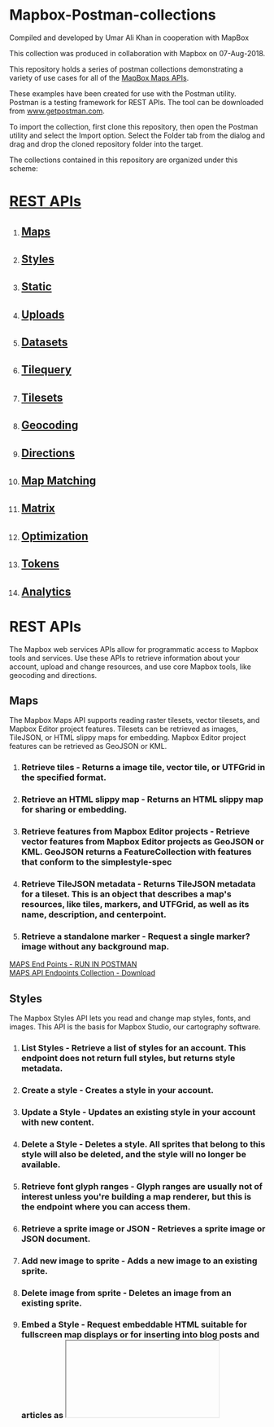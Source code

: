 # Mapbox-Postman-collections

Compiled and developed by Umar Ali Khan in cooperation with MapBox

This collection was produced in collaboration with Mapbox on 07-Aug-2018.

This repository holds a series of postman collections demonstrating a variety of use cases for all of the [MapBox Maps APIs](https://www.mapbox.com/api-documentation/).

These examples have been created for use with the Postman utility. Postman is a testing framework for REST APIs. The tool can be downloaded from www.getpostman.com.

To import the collection, first clone this repository, then open the Postman utility and select the Import option. Select the Folder tab from the dialog and drag and drop the cloned repository folder into the target.

The collections contained in this repository are organized under this scheme:

# [REST APIs](#rest-apis)
1. ## [Maps](#maps-1)
2. ## [Styles](#styles-1)
3. ## [Static](#static-1)
4. ## [Uploads](#uploads-1)
5. ## [Datasets](#datasets-1)
6. ## [Tilequery](#tilequery-1)
7. ## [Tilesets](#tilesets-1)
8. ## [Geocoding](#geocoding-1)
9. ## [Directions](#directions-1)
10. ## [Map Matching](#map-matching-1)
11. ## [Matrix](#matrix-1)
12. ## [Optimization](#optimization-1)
13. ## [Tokens](#tokens-1)
14. ## [Analytics](#analytics-1)



# REST APIs
The Mapbox web services APIs allow for programmatic access to Mapbox tools and services. Use these APIs to retrieve information about your account, upload and change resources, and use core Mapbox tools, like geocoding and directions.

## Maps
The Mapbox Maps API supports reading raster tilesets, vector tilesets, and Mapbox Editor project features. Tilesets can be retrieved as images, TileJSON, or HTML slippy maps for embedding. Mapbox Editor project features can be retrieved as GeoJSON or KML.

1. ###  **Retrieve tiles** - Returns a image tile, vector tile, or UTFGrid in the specified format.
2. ###  **Retrieve an HTML slippy map** - Returns an HTML slippy map for sharing or embedding.
3. ###  **Retrieve features from Mapbox Editor projects** - Retrieve vector features from Mapbox Editor projects as GeoJSON or KML. GeoJSON returns a FeatureCollection with features that conform to the simplestyle-spec
4. ###  **Retrieve TileJSON metadata** - Returns TileJSON metadata for a tileset. This is an object that describes a map's resources, like tiles, markers, and UTFGrid, as well as its name, description, and centerpoint.
5. ### **Retrieve a standalone marker** - Request a single marker? image without any background map.

[MAPS End Points - RUN IN POSTMAN](https://documenter.getpostman.com/view/5039671/RWTmvJda)                      
[MAPS API Endpoints Collection - Download](https://github.com/umer-ali-khan/mapbox-postman-collections/blob/master/MapBox%20-%20Maps.postman_collection.json)


## Styles
The Mapbox Styles API lets you read and change map styles, fonts, and images. This API is the basis for Mapbox Studio, our cartography software.

1. ###  **List Styles** - Retrieve a list of styles for an account. This endpoint does not return full styles, but returns style metadata.
2. ###  **Create a style** - Creates a style in your account.
3. ###  **Update a Style** - Updates an existing style in your account with new content.
4. ###  **Delete a Style** - Deletes a style. All sprites that belong to this style will also be deleted, and the style will no longer be available.
5. ### **Retrieve font glyph ranges** - Glyph ranges are usually not of interest unless you're building a map renderer, but this is the endpoint where you can access them.
6. ### **Retrieve a sprite image or JSON** - Retrieves a sprite image or JSON document.
7. ### **Add new image to sprite** - Adds a new image to an existing sprite.
8. ### **Delete image from sprite** - Deletes an image from an existing sprite.
9. ### **Embed a Style** - Request embeddable HTML suitable for fullscreen map displays or for inserting into blog posts and articles as <iframe> content.

[STYLES End Points - RUN IN POSTMAN](https://documenter.getpostman.com/view/5039671/RWTmvJhv)                      
[STYLES API Endpoints Collection - Download](https://github.com/umer-ali-khan/mapbox-postman-collections/blob/master/MapBox%20-%20Styles.postman_collection.json)


## Static
The Mapbox Static API returns static maps and raster tiles from styles in the Mapbox Style Specification. See the Static (Classic) API documentation.

Static maps are standalone images that can be displayed on web and mobile devices without the aid of a mapping library or API. They look like an embedded map without interactivity or controls.

1. ###  **Retrieve a static map from a style** - In contrast to the legacy Static API, this API supports pitch, bearing, and decimal zoom levels.
2. ###  **Retrieve raster tiles from styles** - Retrieve 512x512 or 256x256 pixel raster tiles from a Mapbox Studio style.
3. ###  **Retrieve a map's WMTS document** - Mapbox supports access via the WMTS standard, which lets you use maps with desktop and online GIS software like ArcMap and QGIS.

[STATIC End Points - RUN IN POSTMAN](https://documenter.getpostman.com/view/5039671/RWTmvJhy)                      
[STATIC API Endpoints Collection - Download](https://github.com/umer-ali-khan/mapbox-postman-collections/blob/master/MapBox%20-%20Static.postman_collection.json)

## Uploads
The Mapbox Uploads API transforms geographic data into tilesets that can be used with maps and geographic applications. Given a wide variety of geospatial formats, it normalizes projections and generates tiles at multiple zoom levels to make data viewable on the web.

The upload workflow begins with a file and ends with a tileset?, or if you have invalid data, an error.

1. ###  **Retrieve S3 credentials** - Mapbox provides an Amazon S3 bucket to stage your file while your upload is processed. Uploads must be staged in this bucket before being uploaded to your Mapbox account. You can retrieve temporary credentials from this endpoint.
2. ###  **Create an upload** - Once you've used the temporary S3 credentials to transfer your file to Mapbox's staging bucket, you can trigger the generation of a tileset given the file's URL and a destination tileset ID.
3. ###  **Retrieve upload status** - Upload processing is fast but not immediate. Once an upload is created, you can track its status. Uploads have a progress property that will start at 0 and end at 1 when an upload is complete. If there's an error processing an upload, the error property will include an error message.
4. ###  **Retrieve recent upload statuses** - You can retrieve multiple upload statuses at the same time, sorted by the most recently created. This request returns the same information as individual upload status, but for all recent uploads. The list is limited to 1MB of JSON.
5. ###  **Remove an upload** - Remove a completed upload status from the upload listing.

[UPLOADS End Points - RUN IN POSTMAN](https://documenter.getpostman.com/view/5039671/RWTmvJi1)                      
[UPLOADS API Endpoints Collection - Download](https://github.com/umer-ali-khan/mapbox-postman-collections/blob/master/MapBox%20-%20Uploads.postman_collection.json)

## Datasets
A dataset is an editable collection of GeoJSON features. The Datasets API offers persistent storage for custom geographic data and supports reading, creating, updating, and removing features. The goal of this API is to let you manage your geodata using Mapbox. To serve this data at scale, convert your dataset? into a tileset? using the Uploads API.

1. ###  **List datasets** - List datasets
2. ###  **Create dataset** - Creates a new, empty dataset
3. ###  **Retrieve a dataset** - Retrieve a dataset
4. ###  **Update a dataset** - Update a dataset
5. ###  **Delete a dataset** - Deletes a dataset, including all features it contains.
6. ###  **List features** - List features in a dataset?. The response body will be a GeoJSON FeatureCollection.
7. ###  **Insert or update a feature** - Inserts or updates a feature in a dataset. If there's already a feature with the given ID in the dataset, it will be replaced. If there isn't a feature with that ID, a new feature is created.
8. ###  **Retrieve a feature** - Retrieves a feature in a dataset.
9. ###  **Delete a feature** - Removes a feature from a dataset.

[DATASET End Points - RUN IN POSTMAN](https://documenter.getpostman.com/view/5039671/RWTmvJnL)                      
[DATASET API Endpoints Collection - Download](https://github.com/umer-ali-khan/mapbox-postman-collections/blob/master/MapBox%20-%20Datasets.postman_collection.json)

## Tilequery
The Mapbox Tilequery API allows you to retrieve data about specific features from a vector tileset?, based on a given latitude and longitude?. With the Tilequery API, you can:

. Query for features within a given radius
. Do point in polygon queries
. Query multiple composited layers

1. ###  **Retrieve features from vector tiles** - The URL parameters for a request to the Mapbox Tilequery API are the map_id being queried and the specified {longitude}, {latitude} pair.

[TILEQUERY End Points - RUN IN POSTMAN](https://documenter.getpostman.com/view/5039671/RWTmvJnM)                      
[TILEQUERY API Endpoints Collection - Download](https://github.com/umer-ali-khan/mapbox-postman-collections/blob/master/MapBox%20-%20Tilequery.postman_collection.json)

## Tilesets
The Mapbox Tilesets API supports reading metadata for raster and vector tilesets. To request tiles, consult the Maps API.

1. ###  **List tilesets** - Lists all tilesets for an account.

[TILESETS End Points - RUN IN POSTMAN](https://documenter.getpostman.com/view/5039671/RWTmvJnN)                      
[TILESETS API Endpoints Collection - Download](https://github.com/umer-ali-khan/mapbox-postman-collections/blob/master/MapBox%20-%20Tilesets.postman_collection.json)

## Geocoding
The Mapbox Geocoding? API does two things: forward geocoding and reverse geocoding.

Forward geocoding lets you convert location text into geographic coordinates, turning 2 Lincoln Memorial Circle NW into -77.050,38.889.

1. ###  **Search for places** - This is often called forward geocoding. Request feature data that best matches the input {query} text. The response includes one or more results ordered by relevance.
2. ###  **Retrieve places near a location** - This is often called reverse geocoding. Request feature data located at the input {longitude},{latitude} coordinates. The response includes at most one result from each type, unless the limit parameter was used in the request.
3. ###  **Batch requests** - This feature is only available with the mapbox.places-permanent mode.
Batch requests have the same parameters as normal requests, but can include more than one query by separating queries with the ; character. Each query should be URL encoded, but the ; character should not be encoded and should be included verbatim.
4. ###  **POI categories** - POI category search supports forward geocoding? requests of poi feature types in a queried category. Using the proximity query parameter with POI category search returns points of interest local to a provided location; for example, restaurants near a user. Any category that is returned in the properties.category property of the response object is supported.

[GEOCODING End Points - RUN IN POSTMAN](https://documenter.getpostman.com/view/5039671/RWTmvJnR)                      
[GEOCODING API Endpoints Collection - Download](https://github.com/umer-ali-khan/mapbox-postman-collections/blob/master/MapBox%20-%20Geocoding.postman_collection.json)

## Directions
The Mapbox Directions API will show you how to get where you're going. With the Directions API, you can:

. calculate optimal driving, walking, and cycling routes
. produce turn-by-turn instructions
. produce routes with up to 25 coordinates anywhere on earth


1. ###  **Retrieve directions** - Retrieve directions


[DIRECTIONS End Points - RUN IN POSTMAN](https://documenter.getpostman.com/view/5039671/RWTmvJnS)                      
[DIRECTIONS API Endpoints Collection - Download](https://github.com/umer-ali-khan/mapbox-postman-collections/blob/master/MapBox%20-%20Directions.postman_collection.json)

## Map Matching
The Mapbox Map Matching API snaps fuzzy, inaccurate traces from a GPS unit or a phone to the OpenStreetMap? road and path network using the Directions API. This produces clean paths that can be displayed on a map or used for other analysis.

1. ###  **Retrieve a match** - Returns a path on the road and path network closest to the input traces.
2. ###  **Retrieve a match - Using HTTP POST** - Returns a path on the road and path network closest to the input traces.


[Map Matching End Points - RUN IN POSTMAN](https://documenter.getpostman.com/view/5039671/RWTmvJnT)                      
[Map Matching API Endpoints Collection - Download](https://github.com/umer-ali-khan/mapbox-postman-collections/blob/master/MapBox%20-%20Map%20Matching.postman_collection.json)

## Matrix
The Matrix API returns travel times between many points.


1. ###  **Retrieve a matrix** - Returns a duration and/or distance matrix showing travel times and distances between coordinates.

[Matrix End Points - RUN IN POSTMAN](https://documenter.getpostman.com/view/5039671/RWTmvJrj)                      
[Matrix API Endpoints Collection - Download](https://github.com/umer-ali-khan/mapbox-postman-collections/blob/master/MapBox%20-%20Matrix.postman_collection.json)

## Optimization
The Optimization API returns a duration-optimized route between the input coordinates. This is also known as solving the Traveling Salesperson Problem. A typical use case for this API is planning the route for deliveries in a city. A route can be retrieved for car driving, bicycling and walking or hiking.

1. ###  **Retrieve an optimization** - The {profile} parameter of your request should be a Mapbox Directions routing profile ID. The following IDs are supported:

. mapbox/driving for car trips
. mapbox/walking for pedestrian and hiking trips
. mapbox/cycling for bicycle trips

[Optimization End Points - RUN IN POSTMAN](https://documenter.getpostman.com/view/5039671/RWTmvJrm)                      
[Optimization API Endpoints Collection - Download](https://github.com/umer-ali-khan/mapbox-postman-collections/blob/master/MapBox%20-%20Optimization.postman_collection.json)

## Tokens
An access token, referred to hereafter as 'token', grants access to Mapbox resources on behalf of a user. All accounts have a public token by default. Additional tokens can be created to grant additional, or more limited, privileges.

1. ###  **List tokens** - Lists all tokens for an account.
2. ###  **Create token** - Creates a new token.
3. ###  **Create temporary token** - Creates a new temporary token that automatically expires at a fixed time.
4. ###  **Update a token** - Update note or scopes in a token's metadata.
5. ###  **Delete a token** - Revoke a token's authorization, removing its access to Mapbox APIs. This is the same as deleting a token. Applications using the revoked token will need to get a new access token? before they can access Mapbox APIs.
6. ###  **Retrieve a token** - Check if a token is valid. If the token is invalid an explanation of why is returned as the code property.
7. ###  **List scopes** - List scopes for a user. All potential scopes a user has access to are listed.

[Tokens End Points - RUN IN POSTMAN](https://documenter.getpostman.com/view/5039671/RWTmvJrq)                      
[Tokens API Endpoints Collection - Download](https://github.com/umer-ali-khan/mapbox-postman-collections/blob/master/MapBox%20-%20Tokens.postman_collection.json)

## Analytics
The Mapbox Analytics API returns API usage for services by resource. For example, it can calculate the number of geocoding requests made in a week with a specific access token.

1. ###  **Retrieve analytics** - Returns the request counts per day for given resource and period.

[Analytics End Points - RUN IN POSTMAN](https://documenter.getpostman.com/view/5039671/RWTmvJrs)                      
[Analytics API Endpoints Collection - Download](https://github.com/umer-ali-khan/mapbox-postman-collections/blob/master/MapBox%20-%20Analytics.postman_collection.json)
